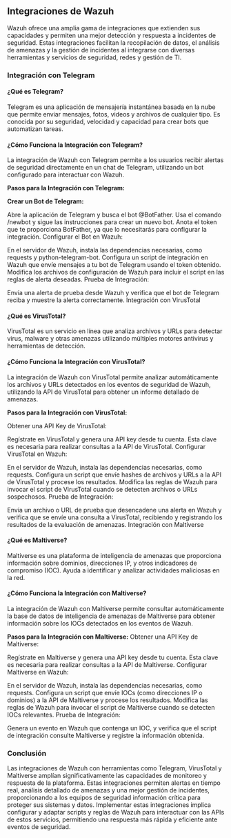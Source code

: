 ## **Integraciones de Wazuh**
Wazuh ofrece una amplia gama de integraciones que extienden sus capacidades y permiten una mejor detección y respuesta a incidentes de seguridad. Estas integraciones facilitan la recopilación de datos, el análisis de amenazas y la gestión de incidentes al integrarse con diversas herramientas y servicios de seguridad, redes y gestión de TI.

### **Integración con Telegram**

#### **¿Qué es Telegram?**
Telegram es una aplicación de mensajería instantánea basada en la nube que permite enviar mensajes, fotos, videos y archivos de cualquier tipo. Es conocida por su seguridad, velocidad y capacidad para crear bots que automatizan tareas.

#### **¿Cómo Funciona la Integración con Telegram?**
La integración de Wazuh con Telegram permite a los usuarios recibir alertas de seguridad directamente en un chat de Telegram, utilizando un bot configurado para interactuar con Wazuh.

**Pasos para la Integración con Telegram:**

**Crear un Bot de Telegram:**

Abre la aplicación de Telegram y busca el bot @BotFather.
Usa el comando /newbot y sigue las instrucciones para crear un nuevo bot.
Anota el token que te proporciona BotFather, ya que lo necesitarás para configurar la integración.
Configurar el Bot en Wazuh:

En el servidor de Wazuh, instala las dependencias necesarias, como requests y python-telegram-bot.
Configura un script de integración en Wazuh que envíe mensajes a tu bot de Telegram usando el token obtenido.
Modifica los archivos de configuración de Wazuh para incluir el script en las reglas de alerta deseadas.
Prueba de Integración:

Envía una alerta de prueba desde Wazuh y verifica que el bot de Telegram reciba y muestre la alerta correctamente.
Integración con VirusTotal

#### **¿Qué es VirusTotal?**
VirusTotal es un servicio en línea que analiza archivos y URLs para detectar virus, malware y otras amenazas utilizando múltiples motores antivirus y herramientas de detección.

#### **¿Cómo Funciona la Integración con VirusTotal?**
La integración de Wazuh con VirusTotal permite analizar automáticamente los archivos y URLs detectados en los eventos de seguridad de Wazuh, utilizando la API de VirusTotal para obtener un informe detallado de amenazas.

**Pasos para la Integración con VirusTotal:**

Obtener una API Key de VirusTotal:

Regístrate en VirusTotal y genera una API key desde tu cuenta. Esta clave es necesaria para realizar consultas a la API de VirusTotal.
Configurar VirusTotal en Wazuh:

En el servidor de Wazuh, instala las dependencias necesarias, como requests.
Configura un script que envíe hashes de archivos y URLs a la API de VirusTotal y procese los resultados.
Modifica las reglas de Wazuh para invocar el script de VirusTotal cuando se detecten archivos o URLs sospechosos.
Prueba de Integración:

Envía un archivo o URL de prueba que desencadene una alerta en Wazuh y verifica que se envíe una consulta a VirusTotal, recibiendo y registrando los resultados de la evaluación de amenazas.
Integración con Maltiverse

#### **¿Qué es Maltiverse?**
Maltiverse es una plataforma de inteligencia de amenazas que proporciona información sobre dominios, direcciones IP, y otros indicadores de compromiso (IOC). Ayuda a identificar y analizar actividades maliciosas en la red.

#### **¿Cómo Funciona la Integración con Maltiverse?**
La integración de Wazuh con Maltiverse permite consultar automáticamente la base de datos de inteligencia de amenazas de Maltiverse para obtener información sobre los IOCs detectados en los eventos de Wazuh.

**Pasos para la Integración con Maltiverse:**
Obtener una API Key de Maltiverse:

Regístrate en Maltiverse y genera una API key desde tu cuenta. Esta clave es necesaria para realizar consultas a la API de Maltiverse.
Configurar Maltiverse en Wazuh:

En el servidor de Wazuh, instala las dependencias necesarias, como requests.
Configura un script que envíe IOCs (como direcciones IP o dominios) a la API de Maltiverse y procese los resultados.
Modifica las reglas de Wazuh para invocar el script de Maltiverse cuando se detecten IOCs relevantes.
Prueba de Integración:

Genera un evento en Wazuh que contenga un IOC, y verifica que el script de integración consulte Maltiverse y registre la información obtenida.

### **Conclusión**
Las integraciones de Wazuh con herramientas como Telegram, VirusTotal y Maltiverse amplían significativamente las capacidades de monitoreo y respuesta de la plataforma. Estas integraciones permiten alertas en tiempo real, análisis detallado de amenazas y una mejor gestión de incidentes, proporcionando a los equipos de seguridad información crítica para proteger sus sistemas y datos. Implementar estas integraciones implica configurar y adaptar scripts y reglas de Wazuh para interactuar con las APIs de estos servicios, permitiendo una respuesta más rápida y eficiente ante eventos de seguridad.






